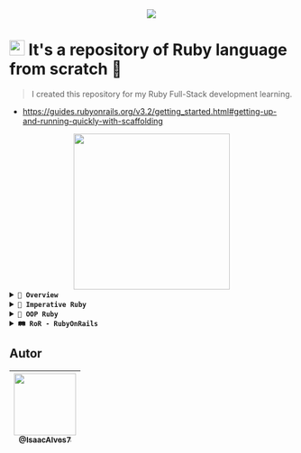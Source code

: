 <div align="center"><a href="https://github.com/IsaacAlves7/ruby-programming/"><img src="https://www.bacancytechnology.com/blog/wp-content/uploads/2017/05/Banner.jpg"></a></div>

# <a href="#"><img src="https://cdn.worldvectorlogo.com/logos/ruby.svg" height="27"></a> It's a repository of Ruby language from scratch 💎

<blockquote>I created this repository for my Ruby Full-Stack development learning.</blockquote>

- https://guides.rubyonrails.org/v3.2/getting_started.html#getting-up-and-running-quickly-with-scaffolding

<div align="center"><a href="https://github.com/IsaacAlves7/ruby-programming"><img src="https://sd.keepcalms.com/i/keep-calm-and-code-with-ruby-1.png" height="277"></a></div>

<!-- 
[![.RB](https://img.shields.io/badge/-script.rb-fff?style=social&logo=Ruby&logoColor=990000)](#)
[![.RAKE](https://img.shields.io/badge/-script.rake-fff?style=social&logo=Ruby&logoColor=CC342D)](#)
[![Rakefile](https://img.shields.io/badge/-Rakefile-fff?style=social&logo=Ruby&logoColor=F80000)](#)
[![.ERB](https://img.shields.io/badge/-script.erb-fff?style=social&logo=Ruby&logoColor=ED1C24)](#)
[![Rails](https://img.shields.io/badge/-controller-fff?style=social&logo=RubyOnRails&logoColor=CC0000)](#)
[![RubyGems](https://img.shields.io/badge/-Gemfile-fff?style=social&logo=RubyGems&logoColor=E9573F)](#) 
-->

<details><summary><b title="(click to open)"><code>💎 Overview</code></b></summary> 

# 🐒 Paradigmas de desenvolvimento de software

<div align="center"><img src="https://user-images.githubusercontent.com/61624336/112900537-065ce480-90ba-11eb-86f7-f9006445876a.png"></div>

Hoje em dia, o desenvolvimento de sistemas se baseia em vários e diferentes paradigmas, tais como os listados a seguir:

- **Imperativo (Procedural)**: Segue sequências de comandos ordenados segundo uma lógica.
- **Funcional**: Trabalha com a divisão de problemas através de funções, que resolvem separadamente problemas menores e que, ao serem organizados, resolvem o problema como um todo.
- **Lógico**: Voltado ao desenvolvimento de problemas de lógica e usado em sistemas de inteligência computacional.
- **Orientado a Objetos (OO)**: Define um conjunto de classes para dividir o problema e realiza a interação entre as diferentes classes para também resolver o problema como um todo.

# 💎 Linguagem Ruby
<div align="center"><a href="https://www.ruby-lang.org/pt/"><img src="https://cdn.worldvectorlogo.com/logos/ruby.svg" height="177"></a></div><br \>

O **Ruby** foi uma linguagem de programação criada em 1995 por Matz, no Japão. É uma linguagem de programação interpretada e multi-paradigma com foco em simplicidade. Possui uma popularidade em 2001 após o livro "Programming Ruby".

É uma linguagem **dinâmica**, **open source**, com foco na simplicidade e na **produtividade**. Tem uma sintaxe elegante de leitura natural e fácil escrita. Além disso, tudo no Ruby é tratado como **objeto** da mesma forma como é na linguagem JavaScript, diferente da linguagem Java e C# que possui classes, métodos e atributos.

[![.RB](https://img.shields.io/badge/-Hello.rb-fff?style=social&logo=Ruby&logoColor=990000)](#)
~~~ruby
class Hello
  def initialize (nome):
    @nome = nome.capitalize
  end
  
  def falar
    puts "Olá #{@nome}"
  end
 end
 
 # Criar um objeto
 h = Hello.new("mundo")
 
 # saída: "Olá, mundo!"
 g.falar
~~~~

Possui uma **tipagem dinâmica** e **forte**, se assemelhando a linguagem de programação Python.

## Hello, World! - Ruby
[![.RB](https://img.shields.io/badge/-HelloWorld.rb-fff?style=social&logo=Ruby&logoColor=990000)](#)
```ruby
puts "Hello World!" # mais comum
puts ("Hello World!")
p "Hello, World!"
print "Hello, World!"
printf "Hello, World!"
```

----

# 🗃️ Gerenciadores de versões
<div align="center"><a href="https://github.com/IsaacAlves7/ruby-programming"><img src="https://avatars.githubusercontent.com/u/2589612?s=280&v=4" height="177"></a></div><br \>

O **gerenciamento de versão** se refere ao processo de planejamento, desenvolvimento, agendamento, testes, implantação e controle de versões de software. Ele garante que as equipes de versão entreguem com eficiência os aplicativos e os upgrades exigidos pelas empresas e preservem, ao mesmo tempo, a integridade do ambiente de produção existente. Vamos utiliza-lo no ambiente de desenvolvimento para gerenciar as versões do Ruby.

No mundo competitivo, dinâmico e fluído dos negócios e da TI, as versões prematuras são a última coisa de que você precisa. A empresa moderna é um ambiente verdadeiramente dinâmico, e nem todas essas alterações ocorrem no mesmo ritmo. As organizações de TI precisam de um jeito para orquestrar essa grande quantidade de alterações. É aí que as soluções **Release Control** e **Deployment Automation** entram em cena. Elas ajudam a facilitar a transição para a entrega contínua, e trabalham com a transformação digital, uma versão de cada vez. Essa é a nova normalidade da TI.

Existe alguns tipos de gerenciadores de versão indicados:

- **RVM** (Mais popular)
- rbenv
- [asdf](https://asdf-vm.com/) (Mais recomendável)

Vou usar o **asdf**, você pode usar ele nos sistemas operacionais Linux ou no macOS, além dos interpretadores de comando UNIX, como Bash, ZSH ou Fish.

### Comandos utilizados para iniciar o asdf:
```
asdf version
asdf plugin-add ruby
asdf install ruby 2.7.1
ruby -v
asdf list ruby
asdf local ruby 2.7.1
asdf list nodejs
```

# 📦 `gem` - RubyGems
<div align="center"><a href="https://rubygems.org/"><img src="https://cdn.worldvectorlogo.com/logos/rubygems.svg" height="177"></a></div><br \>

São bibliotecas de código escritas em Ruby compartilhadas entre a comunidade, então basicamente o `gem` é um gerenciador de pacotes (package manager) imbutido na linguagem Ruby. Você consegue fazer o download de uma biblioteca Ruby fazendo: `gem install nomeDaBiblioteca`, um exemplo de gem é o próprio **Rails**. Existe um site em que você pode encontrar essas gems: https://rubygems.org/?locale=pt-BR

### Comando para listar gems
```sh
gem list
```

# 💎 `irb` - Interactive Ruby
<div align="center"><a href="https://github.com/IsaacAlves7/ruby-programming"><img src="https://freesvg.org/img/karthikeyan-ruby-flatmix.png" height="177"></a></div><br \>

Traduzido do inglês-O _Interactive Ruby Shell_ é um **REPL** (Um loop read-eval-print ( REPL ), também chamado de toplevel interativo ou shell de linguagem , é um ambiente de programação de computador interativo simples que recebe entradas de um único usuário, as executa e retorna o resultado para o usuário; um programa escrito em um ambiente REPL é executado por partes. O termo geralmente se refere a interfaces de programação semelhantes ao ambiente interativo clássico de máquina **Lisp** . Exemplos comuns incluem shells de linha de comando e ambientes semelhantes para linguagens de programação , e a técnica é muito característica de linguagens de script).

Esse REPL serve para programação na linguagem de script orientada a objetos Ruby. A abreviação **irb** é um portmanteau da palavra "interativo" e a extensão do nome de arquivo para arquivos Ruby, `.rb`.

O programa é iniciado a partir de uma **linha de comando** ( CLI - Command Line Interface ) e permite a execução de comandos Ruby com resposta imediata, experimentando em tempo real. Possui histórico de comandos , recursos de edição de linha e controle de tarefas , e é capaz de se comunicar diretamente como um script de shell pela Internet e interagir com um servidor ativo. Foi desenvolvido por Keiju Ishitsuka .

**(Input) Entrada:**
```ruby
irb
7.times { puts "Hello, World!" }
exit()
```
> A saída será o "Hello, World!" impresso 7 vezes em cada linha.

**(Output) Saída:**
<pre>
Hello, World!
Hello, World!
Hello, World!
Hello, World!
Hello, World!
Hello, World!
Hello, World!
</pre>

**(Input) Entrada:**
```ruby
nome = Isaac
nome
```

**(Output) Saída:**
<pre>
Isaac
</pre>

> Linguagem de tipagem dinâmica que pode trocar a tipagem a qualquer momento. Como é de costume e padrão, sempre o último valor atribuído é o que conta!

**(Input) Entrada:**
```ruby
nome = 7
nome
```

**(Output) Saída:**
<pre>
7
</pre>

> Verificando objetos

**(Input) Entrada:**
```ruby
nome.object_id
```

**(Output) Saída:**

<pre>
21
</pre>

**(Input) Entrada:**
```ruby
nome.class
```

**(Output) Saída:**

<pre>
Integer
</pre>


**(Input) Entrada:**
```ruby
nil.object_id
```

> nil = valor nulo

**(Output) Saída:**

<pre>
8
</pre>


**(Input) Entrada:**
```ruby
nil.class
```

**(Output) Saída:**

<pre>
NilClass
</pre>


**(Input) Entrada:**
```ruby
NilClass.object_id
```

**(Output) Saída:**

<pre>
40
</pre>

**(Input) Entrada:**
```ruby
NilClass.superclass
```

**(Output) Saída:**

<pre>
Object
</pre>

> Definindo funções:

**(Input) Entrada:**
```ruby
def somar (x,y)
  puts "Outra coisa..."
  x+y
end

somar (1, 2)
```

**(Output) Saída:**

<pre>
Outra coisa...
3
</pre>

> Atribuição de uma função

**(Input) Entrada:**
```ruby
soma = somar (10, 5)

soma
```

**(Output) Saída:**

<pre>
15
</pre>

> Array (Listas)

**(Input) Entrada:**
```ruby
lista = ["Isaac", 7, "DevOps", true, nil, 7.77, "Ruby"]

lista

lista.class

lista.length
```

**(Output) Saída:**

<pre>
["Isaac", 7, "DevOps", true, nil, 7.77, "Ruby"]
Array
7
</pre>

> Executando o Ruby pelo interpretador no terminal

**(Input) Entrada:**
```ruby
ruby main.rb
```

**(Output) Saída:**

<pre>
Hello World
</pre>

</details>

<details><summary><b title="(click to open)"><code>💎 Imperative Ruby</code></b></summary> 

# 💎 Paradigma de Programação Imperativo em Ruby

## Executando um código-fonte
<div align="center"><a href="https://github.com/IsaacAlves7/ruby-programming"><img src="https://www.ruby-toolbox.com/assets/startpage/box-fa44e6399af516d2641d0f88ee7d18760a7973181b568f40e86a1e441e03a83a.png" height="277"></a></div>

## Comentário
```ruby
# comentário de uma linha
```

## Strings
São tipos de dados tratados como escrita ou texto, podem ser definidas entre aspas duplas `("")` ou apóstrofos, também conhecida como aspas simples `('')`.

**Exemplo:**
```ruby
nome = "Isaac"
nome = 'Isaac'
nome = %q(meu texto)
```

### Caracteres de escape com Aspas `("")`

#### Nova linha
```ruby
\n
```

#### Tab
```ruby
\t
```

#### Aspas
```ruby
\"
```

### Evento
```ruby
nome = "Isaac"
mensagem = "Bem vindo #{nome}"

puts mensagem
```

### Heredoc
```ruby
mensagem = <<~TXT
  Essa é minha mensagem
TXT
```

**Código-fonte `main.rb`:**
~~~ruby
nome = "Isaac"
mensagem = "Bem vindo #{nome}"
mensagemErrada = 'Bem vindo #{nome}'
soma = "O valor da soma de 1 + 2 = #{1 + 2}"
outraMensagem = "Bem vindo" + nome

puts nome
puts mensagem
puts mensagemErrada
puts soma
puts outraMensagem
~~~

> `#{}` não serve somente para strings, mas sim para interpolação de código. Os apóstrofos se inseridos em conjunto com o delimitador de manipulação de variável retornarão o mesmo código inserido.

**(Input) Entrada:**
```ruby
ruby main.rb
```

**(Output) Saída:**

<pre>
Isaac
Bem vindo Isaac
Bem vindo #{nome}
O valor da soma de 1 + 2 = 3
Bem vindo Isaac
</pre>

**Código-fonte `mensagem.rb`:**
~~~ruby
nome = "Isaac"
mensagem = <<-MENSAGEM
  Olá #{nome}
  
  Bem vindo(a) ao meu programa!
  
  Obrigado
MENSAGEM

puts mensagem
~~~

**(Input) Entrada:**
```ruby
ruby mensagem.rb
```

**(Output) Saída:**

<pre>
Olá Isaac

Bem vindo(a) ao meu programa!

Obrigado
</pre>

**Código-fonte `mensagem.rb`:**
~~~ruby
mensagem = %q(Bem vindo ao meu programa)
mensagemErrada = %q(Bem vindo ao meu programa #{nome})

puts mensagem
puts mensagemErrada
~~~

**(Input) Entrada:**
```ruby
ruby mensagem.rb
```

**(Output) Saída:**

<pre>
Bem vindo ao meu programa
Bem vindo ao meu programa #{nome}
</pre>

> Caso queira interpolar com o delimitador de manipulação de variável `%q`, é necessário usar o `%Q`.

**Código-fonte `mensagem.rb`:**
~~~ruby
nome = "Isaac"
mensagem = %Q(Bem vindo ao meu programa #{nome})
puts mensagem
~~~

**(Input) Entrada:**
```ruby
ruby mensagem.rb
```

**(Output) Saída:**

<pre>
Bem vindo ao meu programa Isaac
</pre>

**Código-fonte `public-methods.rb`:**
~~~ruby
nome = "Isaac"
mensagem = %Q(Bem vindo ao meu programa #{nome})
puts mensagem.public_methods
puts mensagem
~~~

> Esse comando, atributo `public_methods`, vai imprimir os métodos públicos do Ruby que possui nessa string para ser utilizado.

**(Input) Entrada:**
```ruby
ruby public-methods.rb
```

**(Output) Saída:**

<pre>
unicode_normalized?
encode!
unicode_normalize
ascii_only?
unicode_normalize!
to_r
to_c
encode
include?
%
*
+
unpack
unpack1
count
partition
+@
-@
<=>
<<
sum
==
===
next
=~
[]
[]=
empty?
casecmp
eql?
insert
casecmp?
match?
bytesize
match
next!
succ!
index
upto
replace
rindex
chr
clear
byteslice
getbyte
setbyte
freeze
scrub
scrub!
dump
inspect
intern
upcase
downcase
capitalize
swapcase
upcase!
undump
length
size
downcase!
succ
swapcase!
hex
capitalize!
split
chars
oct
grapheme_clusters
concat
codepoints
lines
bytes
to_str
end_with?
start_with?
reverse
reverse!
sub
to_s
to_i
to_f
rjust
center
prepend
crypt
ord
chomp
strip
to_sym
ljust
delete_prefix
delete_suffix
lstrip
gsub
scan
chomp!
sub!
gsub!
rstrip
delete_prefix!
chop
lstrip!
rstrip!
chop!
delete_suffix!
strip!
tr_s
delete
squeeze
tr!
tr
delete!
squeeze!
each_line
each_byte
tr_s!
each_codepoint
each_grapheme_cluster
slice
slice!
each_char
encoding
force_encoding
b
valid_encoding?
rpartition
hash
between?
clamp
<=
>=
<
>
singleton_class
dup
itself
taint
tainted?
untaint
untrust
untrusted?
trust
methods
singleton_methods
protected_methods
private_methods
public_methods
instance_variables
instance_variable_get
instance_variable_set
instance_variable_defined?
remove_instance_variable
instance_of?
kind_of?
is_a?
display
class
frozen?
tap
then
yield_self
public_send
extend
clone
method
public_method
singleton_method
define_singleton_method
!~
nil?
respond_to?
object_id
send
to_enum
enum_for
__send__
!
instance_eval
instance_exec
!=
equal?
__id__
Bem vindo ao meu programa Isaac
</pre>
----

**Código-fonte `mensagem.rb`:**
~~~ruby
nome = "Isaac"
mensagem = %Q(Bem vindo ao meu programa #{nome})

puts "O tamanho da minha string é: #{mensagem.length()}"
~~~

**(Input) Entrada:**
```ruby
ruby mensagem.rb
```

**(Output) Saída:**

<pre>
O tamanho da minha string é: 30
</pre>

### Operações com Strings
#### Pegar um caracter da String

```ruby
# 01234
"Isaac"[0] # "I"
```

#### Todos os caracteres da string como array
```ruby
"Isaac".chars # ["I", "s", "a", "a", "c"]
```

#### Substring
```ruby
"Isaac"[0,3] # "Isa"
```

#### Multiplicação de Strings
```ruby
"-" * 10 #  "----------"
```

#### Multiplicação de Strings
```ruby
"   mensagem   ".strip #  "mensagem"
```

#### Maiúsculo/Minúsculo
```ruby
"isaac".upcase # upcase
"ISAAC".downcase # downcase
```

#### Primeira letra maíuscula
```ruby
"isaac".capitalize
```

#### Dividir
```ruby
"cadu teste outra_nome".split
"cadu-teste-outro_nome".split("-")
```

### Brincando com manipulação de variáveis e operações de Strings
> o comando `p` imprime a string da sua forma natural inserida pelo programador, diferente do comando `print` que imprime com valor nulo.

```ruby
nome = "Isaac"
nomes = "isaac matheus janaina alexandre jurema fábio cauã gabriela jade nemo marlim fanny jajá azul".split(",")
numero = 7
mensagem = "minha mensagem"

puts ["A", "B", "C"]
print ["A", "B", "C"]
p ["A", "B", "C"]
p "quebra automaticamente\"" # quebra de linha
p nome
p nome[0]
p nome[nome.length - 1]
p nome[-1]
p nome.chars
p nome.chars.length
p nome[0,3]
# multiplicação de strings
puts "Cabeçalho"
puts "---------"
puts "texto de informação"
puts "-" * 10
puts "O número é %05d" % numero
puts "*" * 10
puts mensagem.capitalize
# gsub
puts mensagem.gsub("mensagem","mulher")
p nomes
```

**(Input) Entrada:**
```ruby
ruby main.rb
```

**(Output) Saída:**

<pre>
A
B
C
["A", "B", "C"]["A", "B", "C"]
"quebra automaticamente\""
"Isaac"
"I"
"c"
["I","s","a","a","c"]
5
"Isa"
Cabeçalho
---------
texto de informação
---------
O número é 00007
Minha mulher
</pre>

# Tipos numéricos
**(Input) Entrada**
```ruby
irb
7.class
7.7.class
```

**(Output) Saída**
<pre>
Integer
Float
</pre>

## `Int` - Inteiros
**(Input) Entrada**
```ruby
puts 123_500
```

**(Output) Saída**
<pre>
123500
</pre>

## `Float` - Flutuante
**(Input) Entrada**
```ruby
# soma um inteiro com um ponto flutuante
soma = 3 + 4.77
p soma
```

**(Output) Saída**
<pre>
7.77
</pre>

# Símbolos
Os **símbolos** são tipos especiais de objeto que são criados com o `:` no início do identificador. Eles são únicos globalmente e imutáveis, então quando você utilizar um símbolo no Ruby ele vai usar aquele objeto na memória e vai usar o nome, `por exemplo `Isaac`, o Ruby vai usar esse objeto na memória a primeira vez e quando eu reutilizar esse símbolo ele vai reutilizar esse mesmo objeto.

São ótimos substitutos para strings quando você for usado como label / chaves.

**(Input) Entrada**
```ruby
irb
variavel = "isaac"
variavel.object_id
variavel = "isaac"
variavel.object_id
```

**(Output) Saída**
<pre>
"isaac"
28420
"isaac"
35380
</pre>

> Toda vez que reutilizamos uma string, elas são imutáveis, ela vai gerar um novo objeto na memória. Então, toda vez que usar a string, o Ruby vai usar a memória do computador e vai referenciar ela, portanto vai ser criada várias posições na memória dependendo do uso.

**(Input) Entrada**
```ruby
irb
:"isaac"
:isaac # posso fazer desse modo, sem especificar a string com aspas duplas
:isaac.object_id
:isaac.object_id
```

**(Output) Saída**
<pre>
:isaac
:isaac
2290588
2290588
</pre>

> Note que ele não muda o id do objeto, ou seja, toda vez ele vai gerar o mesmo objeto.

**(Input) Entrada**
```ruby
irb
1.send("+", 2) # o símbolo + está sendo usado na memória, não reutilizada
1.send(:+, 2) # o símbolo + está sendo usado na memória, sendo reutilizado
```

**(Output) Saída**
<pre>
3
3
</pre>

### Dicionário

**(Input) Entrada**
```ruby
irb
dicionario = {}
dicionario["isaac"] = "7"
dicionario["isaac"]
dicionario[:isaac] = "7"
dicionario[:isaac]
```

**(Output) Saída**
<pre>
"7"
"7"
"7"
"7"
</pre>

> Entretanto, toda vez que eu acessar esse Hash, ele está criando na memória. Portanto, é muito perfomático criar símbolos do que texto na memória toda vez.

## Arrays (listas)
Arrays ou listas são listas de valores separados por vírgula.

```ruby
lista = []
lista = Array.new
```

Os arrays no Ruby, assim como na maioria das linguagens de programação de alto-nível, podem ser de diferentes tipos.

**(Input) Entrada**
```ruby
lista = [1, 2.7, "3", "isaac", true] # elementos do tipo int, float, string e boolean (TrueClass)
lista[1] # Acessando um item da lista no índice 1 = 2.7
p lista[1]
```

**(Output) Saída**
<pre>
2.7
</pre>

### Incluir um novo elemento na lista
**(Input) Entrada**
```ruby
lista = [1, 2.7, "3", "isaac", true] # elementos do tipo int, float, string e boolean (TrueClass)
lista << "novo item 1"
# ou
lista.append("novo item 2")
p lista
```

**(Output) Saída**
<pre>
[1, 2.7, "3", "isaac", true, "novo item 1", "novo item 2"]
</pre>

### Outros métodos para manipular Arrays
```ruby
lista.length # tamanho do array
lista.empty? # verifica se o array está vazio
lista.first # pegar o primeiro valor
lista.last # pegar o último valor
lista.include?(1) # verifica se algum item da lista inclui o valor específico
```

**Somando listas com o Ruby**:

**(Input) Entrada**
```ruby
lista_1 = [0, 1, 2, 3]
lista_2 = [4, 5, 6, 7]
resultado = lista_1 + lista_2
p resultado
```

**(Output) Saída**
<pre>
[0, 1, 2, 3, 4, 5, 6, 7]
</pre>

## Hashes
Em algumas linguagens de programação o Hash é chamado de **Hash-Map** ou **dicionário** (é uma estrutura de chave-valor). O Hash permite você acessar qualquer índice diretamente na memória do computador.

**Para iniciar um Hash**
```ruby
hash = {}
# ou
hash = Hash.new
```

**Sintaxe do Hash**
```ruby
hash = {
  chave => valor,
  chave => valor,
}
```

> Um hash pode ser qualquer tipo primitivo de dados, pode ser um número, uma string ou um símbolo.

```ruby
i = {} # hash i vazio
h = {} # hash h vazio
i.class
a.class
i = { "nome" => "Isaac", "idade" => 21 } # Strings e números
h = { :nome => "Isaac", :idade => 21 } # Símbolos
h[:nome] # acessando um hash
h[:nome] = "Novo nome" # Alterando um hash
h[77] = "New value" # Adicionando um novo item no hash
```

> Ao acessar o hash, note que é bem parecido com array, porém nele você está acessando o índice pelo próprio nome dele.

**Alguns atributos e métodos para o hash**
```ruby
hash.keys # retorna um array com as chaves
hash.values # retorna um array com os valores
hash.empty? # verifica se o hash está vazio
```

## Entrada de dados
Como faz para capturar um input da tela padrão do computador, existe um método chamado `gets`, ele possibilita fazer um prompt da entrada padrão. Assim, que a gente entrar um valor na entrada padrão, esse valor vai ser acessado pra que a gente consiga acessa-lo depois.

```ruby
gets()
# ou
gets
```

**Sintaxe**
```ruby
nome = gets
nome
puts nome
nome.chomp() # Tira o último caractere social, no caso, o \n
# ou
nome = nome.chomp
# ou
nome = gets.chomp
```

### Colocando prompt
```ruby
puts "Digite o seu nome: "
nome = gets
puts "Seu nome é #(nome)"
```

## Estruturas Condicionais
### Sintaxe
```ruby
if condicao 
  faca_algo
else
  faca_outra_coisa
end
```

### Operadores relacionais
```ruby
== # igualdade
!= # diferente
> # maior que
>= # maior ou igual a 
< # menor que
<= # menor ou igual a 
```


### Operadores lógicos
```ruby
! # Negação
&& # And
|| # Or 
```

### Estrutura condicional com operadores relacionais
```ruby
valor = 20
if valor > 50
  puts "Eu sou maior que 50"
else
  puts "Eu sou menor que 50"
end
```

### Estrutura condicional com operadores relacionais `&&` lógicos
```ruby
valor = 65
if valor >= 50 && valor <= 100
  puts "Estou entre 50 e 100"
end
```

### Estrutura condicional com `elsif` (senão se)
```ruby
valor = 20
if valor > 50
  puts "Eu sou maior que 50"
elsif valor == 50
  puts "Eu sou igual a 50"
else # nesse caso, o else sempre vem por último, depois do elsif
  puts "Eu sou menor que 50"
end
```

> Apenas `nil` e `false` são avaliados como **falso**, se por acaso tiver um parênteses vazio será do valor lógico **true**.


### Estrutura condicional com uma linha de condição
```ruby
valor = 20
puts "Eu sou maior que 50" if valor > 50 
```

### `unless`
> Se a condição não for verdadeira, ele iá executar o bloco de código dentro dela (faca_isso).

**Sintaxe**:
```ruby
unless condicao
  faca_isso
end
```

### Operador ternário
> Usado para estruturas condicionais de pequeno porte.

```ruby
valor > 50 ? puts "Eu sou maior que 50" : puts "Eu sou menor que 50"
# if valor > 50
#   puts "Eu sou maior que 50"
# else
#   puts "Eu sou menor que 50"
```

### Switch case
```ruby
linguagem = "ruby"
case linguagem
when "ruby"
  puts "bem vindo ao curso de ruby"
when "golang"
  puts "curso não disponível"
else
  puts "não conheço essa linguagem"
end
```

### Exemplo estrutura de condicional:
**Entrada (Input)**:
```ruby
valor gets.chomp.to_i # conversor para inteiro

p valor.class # String

p valor

if valor > 20
  puts "Esse valor é maior que 20"
elsif valor == 20
  puts "Esse valor é igual a 20"
else
  puts "Esse valor é menor que 20"
end
```

**Saída (Output)**:

<pre>
50
Integer
50
Esse valor é maior que 20
</pre>

### Exemplo estrutura de condicional:
**Entrada (Input)**:
```ruby
puts "Digitar um valor: "
valor = gets.chomp.to_i

if valor >= 50 && valor <= 100
  puts "Estou entre 50 e 100"
else
  puts "Eu não estou entre 50 e 100"
end
```

**Saída (Output)**:

<pre>

</pre>


### Exemplo 2 - estrutura de condicional:
**Entrada (Input)**:
```ruby
valor = ""
if valor 
  puts "Eu tenho alguma coisa" # true = vazio
else
  puts "Eu não tenho nada"
end
```

**Saída (Output)**:

<pre>
Eu tenho alguma coisa
</pre>

> O resultado se torna verdadeiro devido ao tipo do código inserido, para ele declarar falso, é preciso especificar uma negação na primeira condição

**Entrada (Input)**:
```ruby
valor = ""
if !valor.empty? # se valor não é vazio
  puts "Eu tenho alguma coisa" # true = vazio
else
  puts "Eu não tenho nada"
end
```

**Saída (Output)**:

<pre>
Eu não tenho nada
</pre>

> O mesmo pode ser feito com `unless`

**Entrada (Input)**:
```ruby
valor = ""
unless valor # se valor não é vazio
  puts "Eu tenho alguma coisa"
else
  puts "Eu não tenho nada"
end
```

**Saída (Output)**:

<pre>
Eu não tenho nada
</pre>

## Laços de Repetição (Loops)
Os laços ou loops, são formas de executar repetitivamente uma operação a fim de obedecer a uma estrutura condicional.

### `While`
O `while` significa **repetir enquanto a condição for verdadeira**. 

**Entrada (Input)**
```ruby
valor = 5 # imprimindo de 5 até 1
while valor > 0 # true
  puts valor
  valor = valor - 1 # Outra forma: valor -= 1
end # quando parar em 0, irá retornar em `false`, a execução será encerrada
```

**Saída (Output)**
<pre>
5
4
3
2
1
</pre>

**Entrada (Input)**
```ruby
valor = 5
while valor > 0
  puts valor
  valor = valor - 0
end
```

**Saída (Output)**
<pre>
`looping infinito do valor`
</pre>

### `For`
Funciona semelhante ao `while`, porém você declara uma variável em uma lista de objetos.

```ruby
for i in [1, 2, 3, 4, 5] # para i em algum array, hash ou objeto que corresponde ao `.each`
  puts "O número é #{i}"
end
```

### `Until`
Semelhante ao `while`, a diferença está na condição, que assim quando executar a condição for falsa.

```ruby
valor = 0
until valor == 10
  puts valor
  valor += 1
end  
```

### Alguns comandos usados em laços
```ruby
break # sair do laço
return # sair do laço e do método onde o laço está contido
next # vai imediatamente para a próxima iteração
redo # repete o laço do início (a condição não será reavaliada)
```

### Exemplo 1: Imprimir de 0 até 9
**Entrada (Input)**:
```ruby
valor = 0
while (valor < 10)
  puts "O valor é #{valor}"
  valor += 1
end
```

**Saída (Output)**:
<pre>
O valor é 0
O valor é 1
O valor é 2
O valor é 3
O valor é 4
O valor é 5
O valor é 6
O valor é 7
O valor é 8
O valor é 9
</pre>

### Exemplo 1: Imprimir de 0 até 5
**Entrada (Input)**:
```ruby
valor = 0
while (valor < 10)
  puts "O valor é #{valor}"
  break if valor == 5
  valor += 1
end
```

**Saída (Output)**:
<pre>
O valor é 0
O valor é 1
O valor é 2
O valor é 3
O valor é 4
O valor é 5
</pre>

### Exemplo 1: Imprimir de 0 até 5
**Entrada (Input)**:
```ruby
valor = 0
while (valor < 10)
  puts "O valor é #{valor}"
  break if valor == 5
  valor += 1
end
```

**Saída (Output)**:
<pre>
O valor é 0
O valor é 1
O valor é 2
O valor é 3
O valor é 4
O valor é 5
</pre>

### Exemplo 2: For
**Entrada (Input)**:
```ruby
for meu_valor in [0,1,2,3,4,5,6,7]
  puts "Meu valor é #{meu_valor}"
end
```

**Saída (Output)**:
<pre>
O valor é 0
O valor é 1
O valor é 2
O valor é 3
O valor é 4
O valor é 5
O valor é 6
O valor é 7
</pre>

### Exemplo 2: Range For
**Entrada (Input)**:
```ruby
range = 0..7
for meu_valor in range
  puts "Meu valor é #{meu_valor}"
end
```

**Saída (Output)**:
<pre>
O valor é 0
O valor é 1
O valor é 2
O valor é 3
O valor é 4
O valor é 5
O valor é 6
O valor é 7
</pre>

### Exemplo 2: For Range
**Entrada (Input)**:
```ruby
for meu_valor in 0..7
  puts "Meu valor é #{meu_valor}"
end
```

**Saída (Output)**:
<pre>
O valor é 0
O valor é 1
O valor é 2
O valor é 3
O valor é 4
O valor é 5
O valor é 6
O valor é 7
</pre>

### Exemplo 2: For para Arrays
**Entrada (Input)**:
```ruby
lista = [0,1,2,3,4,5,6,7]
for meu_valor in lista
  puts "Meu valor é #{meu_valor}"
end
```

**Saída (Output)**:
<pre>
O valor é 0
O valor é 1
O valor é 2
O valor é 3
O valor é 4
O valor é 5
O valor é 6
O valor é 7
</pre>

### Exemplo 2: Each
**Entrada (Input)**:
```ruby
lista = [0,1,2,3,4,5,6,7]
lista.each do |meu_valor|
  puts "O valor é #{meu_valor}"
end
```

> Em JavaScript, podemos fazer algo parecido com o comando `for each`.

**Saída (Output)**:
<pre>
O valor é 0
O valor é 1
O valor é 2
O valor é 3
O valor é 4
O valor é 5
O valor é 6
O valor é 7
</pre>

### Exemplo 2: Each com hash
**Entrada (Input)**:
```ruby
hash = {nome: Isaac, idade: 21}
lista.each do |chave, valor|
  puts "Meu nome é #{chave} e tenho #{valor} anos"
end
```

**Saída (Output)**:
<pre>
Meu nome é Isaac e tenho 21 anos
</pre>

## Métodos (Methods)
```ruby
def meu_metodo
  puts "meu_metodo foi executado"
end
```

```ruby
def meu_metodo(parametro1, parametro2)
  puts "meu_metodo foi executado com #{parametro1} e #{parametro2}"
end
```

> a palavra `return` é opcional. O ruby sempre retorna o resultado da execução da última linha.

**Exemplo**:
```ruby
def soma (a, b)
  return a + b
end

# é igual

def soma(a, b)
  a + b
end
```

**Exemplo 2**:

**Entrada (Input)**:
```ruby
def soma (valor1, valor2 = 0) # valor1 = 10 e valor2 = 0
  puts "Estou somando #{valor1} e #{valor2}"
  valor1 + valor2
end

puts "Vou executar a soma"
puts soma(10) # valor1
```

**Saída (Output)**:

<pre>
Vou executar a soma
Estou somando 10 e 0
10
</pre>

**Exemplo 3**:

**Entrada (Input)**:
```ruby
def soma (valor1, valor2 = 0) # valor1 = 10 e valor2 = 0
  puts "Estou somando #{valor1} e #{valor2}"
  valor1 + valor2
end

def soma_com_parametros_nomeados(valor1:,valor2:)
  soma(valor1, valor2)
end

puts "Vou executar a soma"
puts soma_com_parametros_nomeados(valor1: 5)
```

**Saída (Output)**:

<pre>
Vou executar a soma
Estou somando 5 e 0
5
</pre>

## Atribuição condicional de variável (Attributes)
```ruby
variavel = nil
variavel = "Algum valor" if variavel.nil?
```

```ruby
variavel = nil
variavel = "Algum valor" unless variavel
```

```ruby
variavel ||= "Valor"
```

**Exemplo**:
```ruby
variavel = 10
variavel ||= 20
variavel
variavel = nil
variavel
variavel ||= 20
variavel
nova_variavel ||= 100
nova_variavel
```

## Exercício 01: Análise de Palíndromo
<div align="center"><img src="https://c.tadst.com/gfx/1200x630/palindrome-bob.png?1" height="177"></div><br \>

> **Palíndromo**: São palavras que são iguais quando lidas de frente para trás e de trás para frente.

**Exemplos**:

<pre>
Ovo
Osso
Radar
Pop
Bob
...
</pre>

> **Objetivo**: 
> - Definir um método que verifica se é palíndromo
> - Usar gets para pedir input de dados e chamar o método
> - Imprimir se é palíndromo ou não

**Resolução**:

**Entrada (Input)**
```ruby
puts "Digite alguma palavra ou número:"
palavra = gets.chomp
def palindromo?(palavra)
    palavra.downcase == palavra.downcase.reverse
end

puts palindromo?(palavra)
```

**Saída (Output)**
<pre>
Digite alguma palavra ou número:
Isaac
false

Digite alguma palavra ou número:
Pop
true

Digite alguma palavra ou número:
7
true
</pre>

</details>

<details><summary><b title="(click to open)"><code>💎 OOP Ruby</code></b></summary> 

# 💎 Paradigma de Programação Orientada a Objetos em Ruby
<div align="center"><a href="https://github.com/IsaacAlves7/ruby-programming"><img src="https://static.wikia.nocookie.net/battlefordreamisland/images/5/5a/Garnet.png/revision/latest?cb=20210222161103" height="177"></a></div><br \>

Agora, iremos aprender sobre o paradigma orientado a objetos em Ruby, se você tiver o mesmo conhecimento em teorias e lógicas sobre este paradigma é bem mais fácil, basta somente usar com a semântica do Ruby.

## A diferença entre Classes x Objetos
![Classes e Objetos - Poo](https://user-images.githubusercontent.com/61624336/156935818-8e6ee659-f443-4afc-afbc-8e89c51b0715.png)

Na imagem acima, conseguimos ter uma boa ideia do que seria uma classe e objetos. A **classe**, ou _class_, é como se fosse uma **planta** ou **esboço** de um objeto ou partes de um objeto. 

Um **objeto**, ou _object_, é a construção daquela _classe_ (planta ou esboço) na memória do computador, portanto, chamamos essa construção de **instância**.

> Então, podemos obter vários objetos na memória do computador a partir dessa **classe** (desenho técnico) como referência (como esboço).

### Sintaxe para classe:

[![.RB](https://img.shields.io/badge/NomeDaClasse.rb-fff?style=social&logo=Ruby&logoColor=990000)](#)

```ruby
class NomeDaClasse
end
```

### Sintaxe para objeto:

[![.RB](https://img.shields.io/badge/NomeDaClasse.rb-fff?style=social&logo=Ruby&logoColor=990000)](#)

```ruby
obj NomeDaClasse.new
```

### Instanciando uma classe pelo objeto
 
[![.RB](https://img.shields.io/badge/hello_world.rb-fff?style=social&logo=Ruby&logoColor=990000)](#)

```ruby
class MinhaClasse
end

objeto = MinhaClasse.new

p objeto.object_id
```

[![irb](https://img.shields.io/badge/irb-fff?style=social&logo=Ruby&logoColor=red)](#)

```sh
irb
nome = "isaac"
nome.object_id
outra_variável = "outro_nome"
outra_variável.object_id
outro_nome = nome
nome
outro_nome
nome.object_id
outro_nome.object_id
nome.upcase
nome
nome.upcase!
nome
outro_nome
```

[![.RB](https://img.shields.io/badge/(OUTPUT)_Saída:-fff?style=social&logo=GNU-Bash&logoColor=990000)](#)

<pre>
=> "isaac"
=> 180
=> "outro_nome"
=> 200
=> "isaac"
=> "isaac"
=> "isaac"
=> 180
=> 180
=> "ISAAC"
=> "isaac"
=> "ISAAC"
=> "ISAAC"
=> "ISAAC"
</pre>

## Métodos e atributos para as instâncias de um objeto
Foi feita uma **classe** chamada `NomeDaClasse`, porém essa está em branco (BLANK).

### Sintaxe de uma classe em Ruby

```ruby
class NomeDaClasse
end
```

Vamos criar um comportamento pra ela:

```ruby
class NomeDaClasse
  def imprimir_ola(nome)
    puts "Olá #{nome}"
  end
end

objeto = NomeDaClasse.new # instância para o objeto NomeDaClasse
objeto.imprimir_ola("isaac")
```

Cujo o **método** (verbo) é `imprimir_ola` com um **argumento** (parâmetro) que se chama `nome`. 

> Portanto, estamos instanciando essa classe (cujo é o esboço do objeto) com a instância de classe `.new`, e assim criando esse objeto chamado `NomeDaClasse`.

Na última linha, estamos imprimindo o nome desse objeto com o argumento `"isaac"`.

```ruby
class NomeDaClasse
  def imprimir_ola(nome)
    @nome = nome
    puts "Olá #{@nome}"
  end
end
```

O diferencial dessa estrutura é o `@nome`, isso, pois a nossa variável `nome` irá ficar disponível durante todo o ciclo de vida enquanto estiver na memória. Só que não podemos acessar essa variável antes da classe. 

> Nós somente podemos corrigir essa variável dentro da classe.

Se eu criar outro método, chamado `imprimir_tchau()`, logo eu não preciso receber como argumento mais, pois eu consigo pegar essa variável `nome` que está dentro do objeto. Então, a gente cria um método e essa variável retorna pra gente no mundo exterior.

> Na parte de `Olá #{@nome}` o `Olá #` não será exibido na saída do código, apena o `@nome`.

```ruby
class NomeDaClasse
  def imprimir_ola(nome)
    @nome = nome
    puts "Olá #{@nome}"
  end
  
  def nome
    @nome
  end
end

isaac = NomeDaClasse.new
isaac.imprimir_ola("isaac")
isaac.nome
```

Quando o **método é público** a gente só pega e delega a palavra, ou seja, esse método só vai retornar a palavra de instância. Portanto, essa variável vai ficar disponível durante todo o ciclo de vida do objeto na memória e possuímos um método que retorna essa variável.

[![.RB](https://img.shields.io/badge/hello_world.rb-fff?style=social&logo=Ruby&logoColor=990000)](#)

```ruby
class NomeDaClasse
  def initialize(nome)
    @nome = nome
  end
  
  def imprimir_ola(nome)
    puts "Olá #{@nome}"
  end
  
  def nome
    @nome
  end
end

pessoa = NomeDaClasse.new("isaac")
pessoa.nome = "Foo"
pessoa.nome
```

No entanto, somente estamos imprimindo o nome no `imprimir_ola`, então para a gente alterar o nome, precisamos `imprimir_ola` novamente. Então, eu quero passar o **estado inicial** para o **método inicial** e a partir desse conceito entra o **método construtor**. Em Ruby, o método construtor se chama `initialize`, então para inicializar um método, você precisa utiliza-lo e passamos o `@nome` como argumento.

Podemos criar um objeto a partir da classe, no nosso `initialize` podemos usar o `nome` como parâmetro. Então, no nosso `new` devemos passar um nome, então nas 3 últimas linhas, estamos criando um **objeto** `pessoa` e passo o nome `"isaac"`, então essa variável vai ser inserida no `@nome` e quando eu quiser o `nome`.

Entretanto, e se eu quiser alterar o nome dessa variável? Eu posso criar um método que altera o nome dessa variável.

[![.RB](https://img.shields.io/badge/hello_world.rb-fff?style=social&logo=Ruby&logoColor=990000)](#)

```ruby
class NomeDaClasse
  def initialize(nome)
    @nome = nome
  end
  
  def imprimir_ola(nome)
    puts "Olá #{@nome}"
  end
  
  def nome # retorna a variável de instância
    @nome
  end
  
  def nome=(novo_nome) # troca o valor da instância
    @nome = novo_nome
  end
end

pessoa = NomeDaClasse.new("isaac")
pessoa.nome = "Foo"
pessoa.nome
```

### Getters e Setters em Ruby
Para **getters** e **setters** em Ruby, utilizamos o método `attr_accessor` para uma variável `:nome`. Dessa forma, faz o objeto se comportar da mesma forma como anteriormente, ou seja, a gente cria um objeto e a gente troca esse objeto com o atributo (variável) `:nome` e a gente retorna esse objeto.

[![.RB](https://img.shields.io/badge/exemplo.rb-fff?style=social&logo=Ruby&logoColor=990000)](#)

```ruby
class NomeDaClasse
  attr_accessor  :nome # getter e setter
  # attr_reader  :nome # apenas getter
  # attr_writter :nome # apenas setter
  
  def initialize(nome)
    @nome = nome
  end
  
  def imprimir_ola(nome)
    puts "Olá #{@nome}"
  end
end

pessoa = NomeDaClasse.new("isaac")
pessoa.nome = Foo
pessoa.nome
```

Se for o caso de criar **somente um getter** podemos usar o `attr_reader` e se for o caso de **apenas um setter** podemos usar o `att_writter`.

## Colocando a mão na massa em Poo Ruby

[![.RB](https://img.shields.io/badge/Pessoa.rb-fff?style=social&logo=Ruby&logoColor=990000)](#)

```ruby
class Pessoa
  def initialize(nome)
    @nome = nome
  end
end

pessoa = Pessoa.new("isaac")
p pessoa
```

[![.RB](https://img.shields.io/badge/(OUTPUT)_Saída:_Pessoa.rb-fff?style=social&logo=GNU-Bash&logoColor=990000)](#)

```
#<Pessoa:0x000000000304c2e0 @nome="isaac">
```

> Analisando o código com o método `p`, esse método retorna a inspeção do método `pessoa`, ou seja, daria o mesmo resultado se fizessemos da seguinte forma:


[![.RB](https://img.shields.io/badge/Pessoa.rb-fff?style=social&logo=Ruby&logoColor=990000)](#)

```ruby
class Pessoa
  def initialize(nome)
    @nome = nome
  end
end

pessoa = Pessoa.new("isaac")
p pessoa.inspect # o inspect é um parâmetro de inspeção cujo podemos ver todas as variáveis na memória do objeto, que no caso é @nome="isaac"
```

E se fizermos outro objeto para uma nova pessoa?

[![.RB](https://img.shields.io/badge/Pessoa.rb-fff?style=social&logo=Ruby&logoColor=990000)](#)

```ruby
class Pessoa
    def initialize(nome)
      @nome = nome
    end
end

pessoa = Pessoa.new("isaac")
pessoa2 = Pessoa.new("matheus")

p pessoa, pessoa2
```

[![.RB](https://img.shields.io/badge/(OUTPUT)_Saída:_Pessoa.rb-fff?style=social&logo=GNU-Bash&logoColor=990000)](#)

```sh
#<Pessoa:0x000000000313c2b8 @nome="isaac">
#<Pessoa:0x000000000313c268 @nome="matheus">
```

Então, todo objeto tem a sua entidade na memória e cada um tem um nome diferente.

Em seguida, criamos um método chamado `imprimir_ola`:

[![.RB](https://img.shields.io/badge/Pessoa.rb-fff?style=social&logo=Ruby&logoColor=990000)](#)

```ruby
class Pessoa
    def initialize(nome)
      @nome = nome
    end
    
    def imprimir_ola
      puts "Olá, #{@nome}"
    end
end

pessoa = Pessoa.new("isaac")
pessoa2 = Pessoa.new("matheus")

pessoa.imprimir_ola
pessoa2.imprimir_ola
```

[![.RB](https://img.shields.io/badge/(OUTPUT)_Saída:_Pessoa.rb-fff?style=social&logo=GNU-Bash&logoColor=990000)](#)

<pre>
Olá, isaac
Olá, matheus
</pre>

E se eu colocar um novo nome:

[![.RB](https://img.shields.io/badge/Pessoa.rb-fff?style=social&logo=Ruby&logoColor=990000)](#)

```ruby
class Pessoa
    def initialize(nome)
      @nome = nome
    end
    
    def imprimir_ola
      puts "Olá, #{@nome}"
    end
    
    def nome(novo_nome)
      @nome = novo_nome
    end
end

pessoa = Pessoa.new("isaac")
pessoa.imprimir_ola

pessoa.nome('Foo')
pessoa.imprimir_ola
```

> Dessa forma, podemos trocar os valores de objetos no Ruby.

[![.RB](https://img.shields.io/badge/(OUTPUT)_Saída:_Pessoa.rb-fff?style=social&logo=GNU-Bash&logoColor=990000)](#)

<pre>
Olá, isaac
Olá, Foo
</pre>

Podemos também fazer o mesmo com uma linha só utilizando _getters_ e _setters_:

[![.RB](https://img.shields.io/badge/Pessoa.rb-fff?style=social&logo=Ruby&logoColor=990000)](#)

```ruby
class Pessoa
    attr_writer :nome
    
    def initialize(nome)
      @nome = nome
    end
    
    def imprimir_ola
      puts "Olá, #{@nome}"
    end
end

pessoa = Pessoa.new("isaac")
pessoa.imprimir_ola

pessoa.nome='Foo'
pessoa.imprimir_ola
```

[![.RB](https://img.shields.io/badge/(OUTPUT)_Saída:_Pessoa.rb-fff?style=social&logo=GNU-Bash&logoColor=990000)](#)

<pre>
Olá, isaac
Olá, Foo
</pre>

Podemos fazer o Poo Ruby também com o `irb`:

[![irb](https://img.shields.io/badge/irb-fff?style=social&logo=Ruby&logoColor=red)](#)

```sh
irb
class MinhaClasse
  def initialize(nome)
    @nome = nome
  end
end

objeto = MinhaClasse.new("isaac")
```

[![.RB](https://img.shields.io/badge/(OUTPUT)_Saída:_irb-fff?style=social&logo=GNU-Bash&logoColor=red)](#)

```
:initialize
=> #<MinhaClasse:0x000000000351e020 @nome="isaac">
```

Podemos pegar a variável de instância pelo `irb`, da seguinte forma:

[![.RB](https://img.shields.io/badge/(OUTPUT)_Saída:_irb-fff?style=social&logo=GNU-Bash&logoColor=red)](#)

```
objeto.instance_variable_get(:@nome)
```

[![.RB](https://img.shields.io/badge/(OUTPUT)_Saída:_irb-fff?style=social&logo=GNU-Bash&logoColor=red)](#)

```
=> "isaac" 
```

## Importando outros arquivos
Imagine a seguinte estrutura de diretórios:

<pre>
├── classes
|   ├── carro.rb
|   └── pessoa.rb
└── principal.rb
</pre>

Na seguinte hierarquia, possuimos o nosso código principal, onde chamará as suas classes pelos arquivos localizados na pasta chamada `classes`.

[![.RB](https://img.shields.io/badge/classes/pessoa.rb-fff?style=social&logo=Ruby&logoColor=990000)](#)

```ruby
# arquivo: classes/pessoa.rb
class Pessoa
  def initialize(nome)
    @nome = nome
  end
end
```

[![.RB](https://img.shields.io/badge/classes/carro.rb-fff?style=social&logo=Ruby&logoColor=990000)](#)

```ruby
# arquivo: classes/carro.rb
class Carro
  def initialize(modelo,dono)
    @modelo = modelo
    @dono = dono
  end
end
```

[![.RB](https://img.shields.io/badge/principal.rb-fff?style=social&logo=Ruby&logoColor=990000)](#)

```ruby
# arquivo: principal.rb

require "./classes/pessoa"
require "./classes/carro"

foo = Pessoa.new("Foo")
carro = Carro.new("carro", foo)
```

Chamamos outro arquivo ruby pelo método de importação `require` juntamente com o caminho do diretório.

Agora, vamos instalar uma biblioteca do Ruby chamada `awesome_print`.

[![RubyGems](https://img.shields.io/badge/-gem_install-fff?style=social&logo=RubyGems&logoColor=E9573F)](#)

```sh
gem install awesome_print
```

Depois que instalamos essa biblioteca, também devemos importá-la no arquivo utilizando o `require`.

[![.RB](https://img.shields.io/badge/principal.rb-fff?style=social&logo=Ruby&logoColor=990000)](#)

```ruby
# arquivo: principal.rb

require "awesome_print" # importando a biblioteca
require "./classes/pessoa"
require "./classes/carro"

foo = Pessoa.new("Foo")
carro = Carro.new("carro", foo)

ap foo # método da biblioteca importada
```

## Herança
O conceito de herança é quando uma classe precisa herdar as funcionalidades de outra classe.

![Herança (Poo Ruby)](https://user-images.githubusercontent.com/61624336/174844671-6f1021e0-c634-4d29-8efe-46d04b5c315d.png)

Em Ruby, o conceito de herança **somente pode uma classe herdar de uma outra classe**, portanto, **heranças múltiplas não serão permitidas**, como é o caso das outras linguagens de programação. 

> **Exemplo**: A **classe Filho** herda os comportamentos da **classe Pai**.

![Exemplo de Herança (Poo Ruby)](https://user-images.githubusercontent.com/61624336/174856317-51a70fda-2f7d-4464-8008-c6059c175d76.png)

Outro exemplo é a **classe Cachorro** herdar o comportamento da **classe Animal**, o comportamento no caso é o método, como por exemplo: `Respirar()`, então isso será passado para a _classe Cachorro_.

![Herança com Object (Poo Ruby)](https://user-images.githubusercontent.com/61624336/174901912-45bd9892-6ee7-4e8d-acc9-cb367991f35b.png)

Se a gente não especifica qual a classe a gente deve herdar, essa classe herdará da **classe object** (não confunda com o objeto) que é uma classe trazida pelo próprio Ruby.

Quando chamamos um método, o Ruby vai avisar se esse método existe na classe do objeto, senão ele começa a analisar a hierarquia de classes procurando um método com aquele nome, senão ele vai avisar que esse método não existe.

Exemplo:

[![.RB](https://img.shields.io/badge/Sensor.rb-fff?style=social&logo=Ruby&logoColor=990000)](#)

```ruby
class Sensor
  def iniciar
    # iniciar o sensor
  end
  
  def coletar
    # fazer uma coleta genérica
  end
end

class SensorSolo < Sensor
  def coletar
    # coletar métricas no solo
  end
end

class SensorTemperatura < Sensor
  def coletar
    # coletar métricas de temperatura
  end
end
```

> Podemos também fazer o mesmo em arquivos separados e importando a `classe Sensor` para cada um deles, onde o arquivo principal conterá toda a manipulação dessas classes dos sensores.

> Você pode utilizar também um método que foi sobrescrito na super classe base chamada `super`. Então, vamos supor que você escreve todo o comportamento para o sensor genérico, então ele irá fazer umas coisas antes que o sensor de solo irá coletar e fazer isso em passos (passo 1, passo 2 e passo 3, cujo o passo 3 é o sensor regular, onde será chamado o `super`). 

[![.RB](https://img.shields.io/badge/Sensor.rb-fff?style=social&logo=Ruby&logoColor=990000)](#)

```ruby
super # executa o método sobrescrito da super classe
```

> Herança é para **reuso** de funcionalidades.

Exemplo em somente um arquivo com todas as classes: 

[![.RB](https://img.shields.io/badge/principal.rb-fff?style=social&logo=Ruby&logoColor=990000)](#)

```ruby
class Sensor
  def instalar
    # instala o sensor
    puts "Sensor instalado"
  end
  
  def iniciar
    # inicia o sensor
    puts "Sensor iniciado"
  end
    
  def coletar_metricas
    # coleta as métricas
    puts "Métricas analisadas e coletadas"
    puts "Métricas analisadas e coletadas novamente"
  end
  
end

class SensorTemperatura < Sensor
  # Sem nada dentro pode inicializar o SensorTemperatura herdando todos os métodos da classe Sensor
  # Com algo dentro, podemos fazer algo mais exótico, como abaixo:
 
  def coletar_metricas
  # inicializar componentes de temperatura
    puts "Métricas de temperatura coletadas"
    super # Logo, ao rodar a aplicação ela irá rodar a mensagem acima na impressão de sensor.coletar_metricas primeiro e posteriormente os da classe Sensor
  end
  
  # Logo, ao rodar a aplicação ela irá rodar a mensagem acima na impressão de sensor.coletar_metricas
end

sensor = SensorTemperatura.new # Sensor.new # Sensor.new = imprimir apenas os métodos da classe Sensor
sensor.instalar
sensor.iniciar
sensor.coletar_metricas
```

[![.RB](https://img.shields.io/badge/(OUTPUT)_Saída:_principal.rb-fff?style=social&logo=Ruby&logoColor=990000)](#)

<pre>
Sensor instalado
Sensor iniciado
Métricas de temperatura coletadas
Métricas analisadas e coletadas
Métricas analisadas e coletadas novamente
</pre>

## Métodos e atributos de classe

Até então foram feitos métodos de classe como `Pessoa.new` que gerava uma nova classe a ser usada, mas também podemos definir as nossas próprias classes e esses métodos são chamados na classe, bem diferente daqueles que eram instâncias da classe para criação de um objeto específico.

[![.RB](https://img.shields.io/badge/Pessoa.rb-fff?style=social&logo=Ruby&logoColor=990000)](#)

```ruby
Pessoa.gerar
```

> Os métodos de classe são úteis quando possuímos uma funcionalidade que não é tão dependente do estado do objeto.

### Sintaxe dos métodos de classe
Para definirmos os métodos de classe basta somente inserir o prefixo `self.nome_do_método`, isso é claro depois de ser inserido o `def` da função do nosso método. 

[![.RB](https://img.shields.io/badge/Pessoa.rb-fff?style=social&logo=Ruby&logoColor=990000)](#)

```ruby
class Pessoa
  def self.gerar
    puts "Estou gerando uma nova pessoa partir do método de classe"
  end
end
```

> Com isso, esse _método de classe_ vai se tornar disponível **apenas para a classe** e não para as instâncias do objeto. Se você tentar executar esse método de classe em um objeto vai ocorrer um erro. Os métodos de classe não usam o estado inicial de um objeto, mas você pode abordar um estado se você quiser. 

[![.RB](https://img.shields.io/badge/Pessoa.rb-fff?style=social&logo=Ruby&logoColor=990000)](#)

```ruby
class Pessoa
  @@variavel_da_classe_pessoa = 100
  
  def self.valor_da_variável
    @@variavel_da_classe_pessoa
  end
  
  def self.incrementar_valor_variavel
    @@variavel_da_classe_pessoa += 1
  end
end
```

> Quando definimos `@@` estamos definindo variáveis (atributos) de classe e os métodos definidos com `self` conseguem acessar e gravar nessas variáveis, onde possuímos dois métodos, cujo o primeiro funciona como um _getter_ e o outro é um _incremento_ dessa variável.

[![.RB](https://img.shields.io/badge/Pessoa.rb-fff?style=social&logo=Ruby&logoColor=990000)](#)

```ruby
class Pessoa
  @@numero_de_pessoas = 0
  
  def self.gerar
    @@numero_de_pessoas += 1
    puts "vou fazer antes"
    Pessoa.new
  end
end

pessoa = Pessoa.new # instânciando o objeto Pessoa
pessoa = Pessoa.gerar # instânciando a classe com o método de classe gerar

p pessoa 
```

## Visibilidade dos métodos
Até agora, todos os métodos que utilizamos na classe são públicos, porque é o padrão, isso quer dizer que eles são acessíveis em qualquer outro lugar no nosso código.

[![.RB](https://img.shields.io/badge/MinhaClasse.rb-fff?style=social&logo=Ruby&logoColor=990000)](#)

```ruby
class MinhaClasse
  def m1
    puts "Método 1"
    m2
    m3
  end
  
  def m2
    puts "Método 2"
  end
  
  def m3
    puts "Método 3"
  end
end
```

> O método `m1` imprime: `Método 1`, `m2` e `m3`. Portanto, esses métodos são públicos.

Vamos supor que não queremos o `m2` e o `m3` acessíveis a qualquer método, então podemos deixar eles `private` (privado). Para isso basta inseri-lo da seguinte forma:

[![.RB](https://img.shields.io/badge/MinhaClasse.rb-fff?style=social&logo=Ruby&logoColor=990000)](#)

```ruby
class MinhaClasse
  def m1
    puts "Método 1"
    m2
    m3
  end
  
  private
  
  def m2
    puts "Método 2"
  end
  
  def m3
    puts "Método 3"
  end
end
```

> Tudo abaixo da palavra `private` fica privado, portanto o `m2` e o `m3` estão privados.

Os métodos privados podem também serem chamados por uma subclasse.

[![.RB](https://img.shields.io/badge/MinhaSubClasse.rb-fff?style=social&logo=Ruby&logoColor=990000)](#)

```ruby
class MinhaSubClasse < MinhaClasse
  def m4
    puts "Método m4 - subclass"
    m3
  end
end
```

Existem 3 tipos de acessibilidade de métodos no Ruby:
- `public` (padrão) podem ser acessados por qualquer método em qualquer objeto.
- `private` só podem ser chamados dentro de sua própria instância. Não é possível acessar Métodos privados de outras instâncias, apenas pode ser chamada por uma subclasse.
- `protected` podem ser chamados por qualquer instância se for da mesma Classe/SuperClasse.

> Somente os métodos públicos podem ser ações para os controllers!

Vamos testar esses modos de acessibilidade de métodos!

[![.RB](https://img.shields.io/badge/principal.rb-fff?style=social&logo=Ruby&logoColor=990000)](#)

> Todos os métodos ficaram públicos.

```ruby
class MinhaClasse
  def m1
    puts "Método 1"
    m2
    m3
  end
  
  def m2
    puts "Método 2"
  end
  
  def m3
    puts "Método 3"
  end
end

### a partir daqui, é um outro contexto

obj = MinhaClasse.new
obj.m1
obj.m2
obj.m3
```

[![.RB](https://img.shields.io/badge/(OUTPUT)_Saída:-fff?style=social&logo=GNU-Bash&logoColor=990000)](#)

<pre>
Método 1
Método 2
Método 3
</pre>

[![.RB](https://img.shields.io/badge/principal.rb-fff?style=social&logo=Ruby&logoColor=990000)](#)

> Todos os métodos ficaram privados.

```ruby
class MinhaClasse

  private 
  
  def m1
    puts "Método 1"
    m2
    m3
  end
  
  def m2
    puts "Método 2"
  end
  
  def m3
    puts "Método 3"
  end
end

### a partir daqui, é um outro contexto

obj = MinhaClasse.new
obj.m1
obj.m2
obj.m3
```

[![.RB](https://img.shields.io/badge/(OUTPUT)_Saída:-fff?style=social&logo=GNU-Bash&logoColor=990000)](#)

<pre>
c:/Users/ipinheiro/Desktop/MinhaClasse.rb:23:in `<main>': private method `m1' called for 
#<MinhaClasse:0x00000000030e2998> (NoMethodError)
</pre>

[![.RB](https://img.shields.io/badge/principal.rb-fff?style=social&logo=Ruby&logoColor=990000)](#)

> Como privatizar um método específico: `m1` será o único método privado da Classe.

```ruby
class MinhaClasse
  
  private def m1
    puts "Método 1"
    m2
    m3
  end
  
  def m2
    puts "Método 2"
  end
  
  def m3
    puts "Método 3"
  end
  
end

### a partir daqui, é um outro contexto

obj = MinhaClasse.new
obj.m1
obj.m2
obj.m3
```

> Todavia, na saída do código, o `m1` será o primeiro a ser executado, gerando a finalização dele por ser privado.

[![.RB](https://img.shields.io/badge/(OUTPUT)_Saída:-fff?style=social&logo=GNU-Bash&logoColor=990000)](#)

<pre>
c:/Users/ipinheiro/Desktop/MinhaClasse.rb:23:in `<main>': private method `m1' called for 
#<MinhaClasse:0x00000000030e2998> (NoMethodError)
</pre>

[![.RB](https://img.shields.io/badge/principal.rb-fff?style=social&logo=Ruby&logoColor=990000)](#)

> A diferença entre o `private` e o `protected`, o `protected` não funciona inline com o método e, além disso, o `protected` serve para poder chamar outros métodos dentro de outros objetos, diferente do `private` que é para privatizar o nosso objeto principal.

```ruby
class MinhaClasse  
  def m1
    puts "Método 1"
    m2
    m3
  end
  
  private
  
  def m2
    puts "Método 2"
  end
  
  def m3
    puts "Método 3 privado"
  end
  
  protected # Tudo aqui em baixo é PROTECTED!
  
  def m5
    puts "Método 5"
  end
end

class MinhaSubClasse < MinhaClasse
  def m4
    m3
    outro_obj = MinhaClasse.new
    puts "Método 4"
    outro_obj.m5
  end
end

### a partir daqui, é um outro contexto

obj = MinhaSubClasse.new
obj.m4
obj.m5
```

[![.RB](https://img.shields.io/badge/(OUTPUT)_Saída:-fff?style=social&logo=GNU-Bash&logoColor=990000)](#)

<pre>
c:/Users/ipinheiro/Desktop/MinhaClasse.rb:38:in `<main>': protected method `m5' called for 
#<MinhaSubClasse:0x0000000002f0bf70> (NoMethodError)
Método 3 privado
Método 4
Método 5
</pre>

[![irb](https://img.shields.io/badge/irb-fff?style=social&logo=Ruby&logoColor=red)](#)

> No Ruby, possuímos algumas propriedades que podem acessar os métodos privados, como por exemplo o método `send(:método da classe)`. 

```ruby
irb
class Pessoa
  private def falar
    puts "Estou falando"
  end
end
pessoa = Pessoa.new
pessoa.send(:falar)
```

## Exercício 02: Conta bancária
<div align="center"><img src="https://emojipedia-us.s3.dualstack.us-west-1.amazonaws.com/thumbs/120/apple/325/bank_1f3e6.png" height="177"></div>

### Desafio:
- Criar uma classe responsável para representar Contas Bancárias.
- Criar um método que me permita transferir valor entre contas usando: "conta1.transferir(conta2,100)" onde 100 é o valor que eu desejo transferir.
- Plus: Criar um tipo de conta em que existe uma tarifa para se transferir dinheiro

### Solução:

**Estrutura de arquivos**

<pre>
├── classes
|   └── conta_bancaria.rb
└── principal.rb
</pre>

[![.RB](https://img.shields.io/badge/principal.rb-fff?style=social&logo=Ruby&logoColor=990000)](#)

```ruby
# principal.rb

require "./classes/conta_bancaria"

conta_cadu = ContaBancaria.new("cadu", 100)
conta_pessoa2 = ContaBancaria.new("pessoa2", 200)

conta_cadu.transferir(conta_pessoa2, 50)

p "Conta Cadu"
p conta_cadu.saldo # 50

p "Conta Pessoa 2"
p conta_cadu.saldo # 250

# caso de teste de conta sem saldo

conta_cadu.transferir(conta_pessoa2, 60) # falhar

p "Conta Cadu"
p conta_cadu.saldo # 50

p "Conta Pessoa 2"
p conta_pessoa2.saldo # 250
```

[![.RB](https://img.shields.io/badge/classes/conta_bancaria.rb-fff?style=social&logo=Ruby&logoColor=990000)](#)

```ruby
class ContaBancaria
  def initialize(proprietario, valor_inicial)
    @proprietario = proprietario
    @valor        = valor_inicial
  end
  
  def transferir(outra_conta, valor)
    # logica de transferência
    if saldo >= valor
      # consigo
      debitar(valor)
      outra_conta.depositar(valor)
    else
      # não consigo (não faço nada)
      raise "Não consegui transferir! Saldo insuficiente."
    end
  end
  
  def saldo
    @valor
  end
  
  private 
  
  def debitar(valor_para_debitar)
    @valor -= valor
    @valor = valor_para_debitar
  end
  
  protected
  
  def depositar(valor_para_depositar)
    @valor += valor_para_depositar
  end
  
end
```

### Plus: Taxa na transferência

**Estrutura de arquivos**

<pre>
├── classes
|   ├── <b>conta_com_taxa.rb</b>
|   └── conta_bancaria.rb
└── principal.rb
</pre>

[![.RB](https://img.shields.io/badge/classes/conta_com_taxa.rb-fff?style=social&logo=Ruby&logoColor=990000)](#)

```ruby
# conta_com_taxa.rb

class ContaComTaxa < ContaBancaria
   def transferir(outra_conta, valor)
     if saldo >= valor
       debitar(2)
       super
     end
   end
end
```

[![.RB](https://img.shields.io/badge/principal.rb-fff?style=social&logo=Ruby&logoColor=990000)](#)

```ruby
# principal.rb

require "./classes/conta_bancaria"
require "./classes/conta_com_taxa"

conta_cadu = ContaComTaxa.new("cadu", 100)
conta_pessoa2 = ContaBancaria.new("pessoa2", 200)

conta_cadu.transferir(conta_pessoa2, 50)

p "Conta Cadu"
p conta_cadu.saldo # 50

p "Conta Pessoa 2"
p conta_cadu.saldo # 250

# caso de teste de conta sem saldo
begin 
  conta_cadu.transferir()


conta_cadu.transferir(conta_pessoa2, 60) # falhar

# o codigo abaixo não foi executado, pois a linha acima gerou um erro.

p "Conta Cadu"
p conta_cadu.saldo # 50

p "Conta Pessoa 2"
p conta_pessoa2.saldo # 250
```

</details>

<details><summary><b title="(click to open)"><code>🛤️ RoR - RubyOnRails</code></b></summary> 

# 🛤️ RoR - RubyOnRails
<div align="center"><a href="https://github.com/IsaacAlves7/ruby-programming"><img src="https://upload.wikimedia.org/wikipedia/commons/6/62/Ruby_On_Rails_Logo.svg" height="177"></a></div><br \>

O **Rails** é um framework/biblioteca para fazer aplicações web escritas na linguagem Ruby, ele foi criado em 2004 por David Heinemeier Hanson (DHH) e foi extraído pelo software **Basecamp**, da empresa do DHH, cujo era um software de gerenciamento de tarefas.

<img src="https://upload.wikimedia.org/wikipedia/commons/c/c3/Ruby_on_Rails_logo.svg" height="177" align="right">

A biblioteca **Rails** trabalha mais especificamente com um padrão de arquitetura de software chamado MVC (Model View Controller) que separa a representação da informação da interação do usuário.

Existem várias maneiras de instalar o Rails, a mais famosa consiste na instalação a partir da `gem` oficial liberada pelo RubyGems.

```sh
gem install rails
```

O comando abaixo mostra as seguintes opções que temos para criar um projeto RubyOnRails:

```sh
rails new -h
```

Logo, podemos criar o nosso primeiro projeto utilizando o Rails:

```sh
rails new meu_projeto
```

Após isso, vai ser criado o seguinte diretório do projeto com os seguintes arquivos:

<pre>
/meu_projeto
├── <b>app</b>
│   ├── assets
│   │   ├── config
│   │   ├── images
│   │   └── stylesheets
│   ├── channels
│   ├── controllers
│   └── views
├── <b>bin</b>
├── <b>config</b>
├── <b>db</b>
|   ├── 
│   └── seeds.rb
├── <b>lib</b>
│   ├── assets
│   └── tasks
├── <b>log</b>
│   ├── .keep
│   └── development.log
├── <b>public</b>
├── <b>storage</b>
├── <b>test</b>
├── <b>tmp</b>
├── <b>vendor</b>
│   ├── javascript
|   |   └── .keep
│   └── .keep
├── <b>.gitattributes</b>
├── <b>.gitattributes</b>
├── <b>.gitignore</b>
├── <b>.ruby.version</b>
├── <b>config.ru</b>
├── <b>Gemfile</b>
├── <b>Gemfile.lock</b>
├── <b>Rakefile</b>
└── <b>README.md</b>
</pre>

O **Gemfile** é um arquivo onde instalamos todas as gems que iremos usar no projeto, se você for incluir alguma, é só copiar e colar o nome e a versão da gem, disponibilizada no RubyGems, no arquivo e após salvá-lo basta somente rodar o comando `bundle install` que ele irá instalar essa nova gem.

> **O Gemfile** é similar ao **package.json**.

Resumidamente, o conjunto de comandos para iniciar uma aplicação em RubyOnRails é:

```sh
# rails new -h
rails new meu_projeto
cd meu_projeto
bundle install
# bundle update
rails server # rails s
```

## SQLite
<div align="center"><a href="https://github.com/IsaacAlves7/ruby-programming"><img src="https://cdn.worldvectorlogo.com/logos/sqlite.svg" height="177"></a></div><br \>

O banco de dados padrão para o desenvolvimento em Rails é o SQLite. No entanto, geralmente, em alguns ambientes esse banco funciona apenas para a etapa de desenvolvimento e testes, não servindo para produção. Portanto, utilize outro banco de dados para produção como o MySQL ou PostgreSQL.

O comando abaixo permite você definir, no início do seu projeto, o banco de dados necessário:

```sh
rails new meu_projeto -d postgresql
```

> Caso se não for especificado, você irá utilizar o SQLite.

Você pode editar essas configurações instalando uma gem e configurando em `config/database.yml`.

> Além disso, você pode consultar os dados pelo console do Rails ou pelo próprio banco utilizando uma ferramenta como o **DBeaver**, na qual é só definir o caminho do banco de dados e gerenciar o banco de dados pela ferramenta.

## Criando um CRUD com scaffold
<img src="https://user-images.githubusercontent.com/61624336/178826186-57a9bd56-5e14-4abf-9472-1c57848e2784.png" height="377" align="right">

Com o projeto criado, projeto `mvc_test`, iremos utilizar o `scaffold` (traduzido no inglês como "andaime"), ele é uma extensão do Rails que permite criar um CRUD rapidamente somente a partir dos comandos de declaração do Model.

```sh
rails g scaffold User name:string email:string
```

O comando acima serve para gerar (`g` = `generate`) um `scaffold` com `User` onde `name` e `email` recebem o valor `string`.

> A partir da versão 5 do Rails não é preciso inserir o tipo `string`. Portanto o comando ficará dessa forma: `rails g scaffold User name email`

### Comando para desfazer o CRUD
O comando abaixo serve para excluir as tabelas criadas para fazer o CRUD, com isso o CRUD será desfeito.

```sh
rails db:rollback
```

### Comando para deletar o scaffold
O comando abaixo deleta tudo relacionado ao scaffold criado.

```sh
rails d scaffold Product
```

### Criando um banco de dados e migrando para o banco

Após o diretório da aplicação Rails funcionar, no diretório `./db/` foi criado uma pasta `./migrate/` onde possui um model para a criação da tabela proposta.

```sh
rails db:create db:migrate
```

Portanto, rodar o comando acima: `rails db:create` irá instanciar a ação do model em criar um banco de dados e o outro commando: `db:migrate` para criação daquela tabela.

## Criando um CRUD sem scaffold

### Controller
Um **controller** é simplesmente uma classe que é definida para herdar do `ApplicationController`. É dentro dessa classe que você vai definir as ações por este controller. Aquelas ações vão performar as operações do CRUD nos posts.

### Gerando um model com Rails
```sh
rails generate model Post title:string body:text
```

> Dessa forma, ele vai gerar um model com título e corpo automaticamente, sem precisarmos escrever isso no código.

### Criando as tabelas no banco de dados com o Rails
```sh
rails db:migrate
```

Dessa forma, serão criadas as tabelas no banco de dados juntamente com os models e uma pasta chamada **migrate** onde está o model de criação da tabela, como mostrado abaixo:

```ruby
class CreatePosts < ActiveRecord::Migration[7.0]
  def change
    create_table :posts do |t|
      t.string :title, null: false
      t.text :body, null: false

      t.timestamps
    end
  end
end
```

> O comando `null: false` significa que o dado não será aceito ser ele conter o valor `null` (nulo).

### Comando para acessar o console do Rails

```sh
rails console
```

Vamos dizer que eu queira acessar a classe Posts:

<pre>
irb(main):003:0> Post
=> Post (call 'Post.connection' to establish a connection)
irb(main):004:0>
</pre>

Para contar quantos posts tem na tabela:

<pre>
irb(main):004:0> Post.count()
   (2.4ms)  SELECT sqlite_version(*)
  Post Count (0.3ms)  SELECT COUNT(*) FROM "posts"
=> 0
irb(main):005:0>
</pre>

Para criar um post na tabela diretamente pelo console: 

<pre>
irb(main):005:0> post = Post.create(title: "Isaac", body: "lindo")
  TRANSACTION (0.1ms)  begin transaction
  Post Create (1.4ms)  INSERT INTO "posts" ("title", "body", "created_at", "updated_at") VALUES (?, ?, ?, ?)  [["title", "Isaac"], ["body", "lindo"], ["created_at", "2022-07-12 18:56:22.030795"], ["updated_at", "2022-07-12 18:56:22.030795"]]
  TRANSACTION (4.0ms)  commit transaction
=> 
</pre>

Para contar todos os itens da tabela do maior ao menor:

<pre>
irb(main):021:0> Post.last
  Post Load (0.3ms)  SELECT "posts".* FROM "posts" ORDER BY "posts"."id" DESC LIMIT ?  [["LIMIT", 1]]
=> 
#<Post:0x0000026fa3120bc8
 id: 1,
 title: "Isaac", 
 body: "lindo",  
 created_at: Tue, 12 Jul 2022 18:56:22.030795000 UTC +00:00,    
 updated_at: Tue, 12 Jul 2022 18:56:22.030795000 UTC +00:00>    
irb(main):022:0>
</pre>

Para consultar o post:

```
irb(main):022:0> post
=>
#<Post:0x0000026fa2a5bd60
 id: 1,
 title: "Isaac",
 body: "lindo",
 created_at: Tue, 12 Jul 2022 18:56:22.030795000 UTC +00:00,
 updated_at: Tue, 12 Jul 2022 18:56:22.030795000 UTC +00:00>
irb(main):023:0>
```

### Definindo rotas no Rails
Depois que fizemos todo aquele processo anterior, o Rails gera todo o MVC com as rotas prontas pra criação do CRUD com o seguinte resource: `resources :users`.

- Endereço para saber informações sobre as rotas da aplicação: http://localhost:3000/rails/info/routes

E agora, vamos aprender a criar as nossas rotas para um projeto RoR:

[![.RB](https://img.shields.io/badge/routes.rb-fff?style=social&logo=Ruby&logoColor=990000)](#)

```ruby
Rails.application.routes.draw do
  resources :users
  # Define your application routes per the DSL in https://guides.rubyonrails.org/routing.html

  # Defines the root path route ("/")
  # root "articles#index"
end
```

</details>

## Autor
| [<img src="https://avatars.githubusercontent.com/u/61624336?v=4" width="110"><br><sub>@IsaacAlves7</sub>](https://github.com/IsaacAlves7) |
| :---: |
